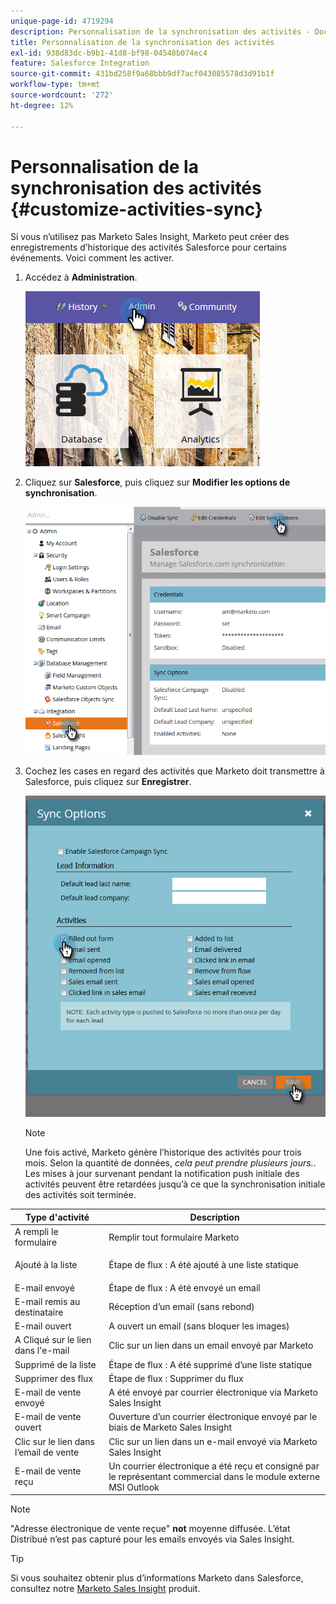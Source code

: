 ```yaml
---
unique-page-id: 4719294
description: Personnalisation de la synchronisation des activités - Documents Marketo - Documentation du produit
title: Personnalisation de la synchronisation des activités
exl-id: 938d83dc-b9b1-41d8-bf98-04548b074ec4
feature: Salesforce Integration
source-git-commit: 431bd258f9a68bbb9df7acf043085578d3d91b1f
workflow-type: tm+mt
source-wordcount: '272'
ht-degree: 12%

---
```


# Personnalisation de la synchronisation des activités {#customize-activities-sync}

Si vous n’utilisez pas Marketo Sales Insight, Marketo peut créer des enregistrements d’historique des activités Salesforce pour certains événements. Voici comment les activer.

1. Accédez à **Administration**.

   ![](assets/admin.png)

1. Cliquez sur **Salesforce**, puis cliquez sur **Modifier les options de synchronisation**.

   ![](assets/two-1.png)

1. Cochez les cases en regard des activités que Marketo doit transmettre à Salesforce, puis cliquez sur **Enregistrer**.

   ![](assets/three-1.png)

   >[!NOTE]
   >
   >Une fois activé, Marketo génère l’historique des activités pour trois mois. Selon la quantité de données, _cela peut prendre plusieurs jours._. Les mises à jour survenant pendant la notification push initiale des activités peuvent être retardées jusqu’à ce que la synchronisation initiale des activités soit terminée.

<table> 
 <colgroup> 
  <col> 
  <col> 
 </colgroup> 
 <thead> 
  <tr> 
   <th>Type d'activité</th> 
   <th>Description</th> 
  </tr> 
 </thead> 
 <tbody> 
  <tr> 
   <td>A rempli le formulaire</td> 
   <td>Remplir tout formulaire Marketo</td> 
  </tr> 
  <tr> 
   <td>Ajouté à la liste</td> 
   <td><p>Étape de flux : A été ajouté à une liste statique</p></td> 
  </tr> 
  <tr> 
   <td>E-mail envoyé</td> 
   <td>Étape de flux : A été envoyé un email</td> 
  </tr> 
  <tr> 
   <td>E-mail remis au destinataire</td> 
   <td>Réception d’un email (sans rebond)</td> 
  </tr> 
  <tr> 
   <td>E-mail ouvert</td> 
   <td>A ouvert un email (sans bloquer les images)</td> 
  </tr> 
  <tr> 
   <td>A Cliqué sur le lien dans l'e-mail</td> 
   <td>Clic sur un lien dans un email envoyé par Marketo</td> 
  </tr> 
  <tr> 
   <td>Supprimé de la liste</td> 
   <td>Étape de flux : A été supprimé d’une liste statique</td> 
  </tr> 
  <tr> 
   <td>Supprimer des flux</td> 
   <td>Étape de flux : Supprimer du flux</td> 
  </tr> 
  <tr> 
   <td>E-mail de vente envoyé</td> 
   <td>A été envoyé par courrier électronique via Marketo Sales Insight</td> 
  </tr> 
  <tr> 
   <td>E-mail de vente ouvert</td> 
   <td>Ouverture d’un courrier électronique envoyé par le biais de Marketo Sales Insight</td> 
  </tr> 
  <tr> 
   <td>Clic sur le lien dans l’email de vente</td> 
   <td>Clic sur un lien dans un e-mail envoyé via Marketo Sales Insight</td> 
  </tr> 
  <tr> 
   <td>E-mail de vente reçu</td> 
   <td>Un courrier électronique a été reçu et consigné par le représentant commercial dans le module externe MSI Outlook</td> 
  </tr> 
 </tbody> 
</table>

>[!NOTE]
>
>&quot;Adresse électronique de vente reçue&quot; **not** moyenne diffusée. L’état Distribué n’est pas capturé pour les emails envoyés via Sales Insight.

>[!TIP]
>
>Si vous souhaitez obtenir plus d’informations Marketo dans Salesforce, consultez notre [Marketo Sales Insight](/help/marketo/product-docs/marketo-sales-insight/msi-for-salesforce/installation/install-marketo-sales-insight-package-in-salesforce-appexchange.md) produit.
